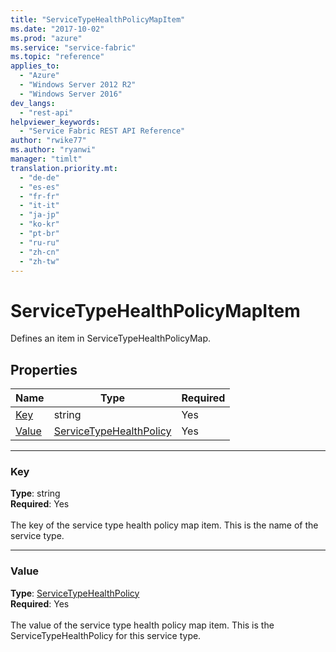 ```yaml
---
title: "ServiceTypeHealthPolicyMapItem"
ms.date: "2017-10-02"
ms.prod: "azure"
ms.service: "service-fabric"
ms.topic: "reference"
applies_to: 
  - "Azure"
  - "Windows Server 2012 R2"
  - "Windows Server 2016"
dev_langs: 
  - "rest-api"
helpviewer_keywords: 
  - "Service Fabric REST API Reference"
author: "rwike77"
ms.author: "ryanwi"
manager: "timlt"
translation.priority.mt: 
  - "de-de"
  - "es-es"
  - "fr-fr"
  - "it-it"
  - "ja-jp"
  - "ko-kr"
  - "pt-br"
  - "ru-ru"
  - "zh-cn"
  - "zh-tw"
---
```

# ServiceTypeHealthPolicyMapItem

Defines an item in ServiceTypeHealthPolicyMap.


## Properties

| Name | Type | Required |
| --- | --- | --- |
| [Key](#key) | string | Yes |
| [Value](#value) | [ServiceTypeHealthPolicy](sfclient-v60-model-servicetypehealthpolicy.md) | Yes |

____
### Key
__Type__: string <br/>
__Required__: Yes<br/>
<br/>
The key of the service type health policy map item. This is the name of the service type.

____
### Value
__Type__: [ServiceTypeHealthPolicy](sfclient-v60-model-servicetypehealthpolicy.md) <br/>
__Required__: Yes<br/>
<br/>
The value of the service type health policy map item. This is the ServiceTypeHealthPolicy for this service type.
